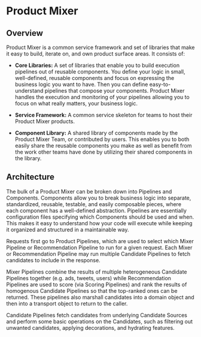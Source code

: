 Product Mixer
=============

## Overview

Product Mixer is a common service framework and set of libraries that make it easy to build,
iterate on, and own product surface areas. It consists of:

- **Core Libraries:** A set of libraries that enable you to build execution pipelines out of
  reusable components. You define your logic in small, well-defined, reusable components and focus
  on expressing the business logic you want to have. Then you can define easy-to-understand pipelines
  that compose your components. Product Mixer handles the execution and monitoring of your pipelines
  allowing you to focus on what really matters, your business logic.

- **Service Framework:** A common service skeleton for teams to host their Product Mixer products.

- **Component Library:** A shared library of components made by the Product Mixer Team, or
  contributed by users. This enables you to both easily share the reusable components you make as well
  as benefit from the work other teams have done by utilizing their shared components in the library.

## Architecture

The bulk of a Product Mixer can be broken down into Pipelines and Components. Components allow you
to break business logic into separate, standardized, reusable, testable, and easily composable
pieces, where each component has a well-defined abstraction. Pipelines are essentially configuration
files specifying which Components should be used and when. This makes it easy to understand how your
code will execute while keeping it organized and structured in a maintainable way.

Requests first go to Product Pipelines, which are used to select which Mixer Pipeline or
Recommendation Pipeline to run for a given request. Each Mixer or Recommendation
Pipeline may run multiple Candidate Pipelines to fetch candidates to include in the response.

Mixer Pipelines combine the results of multiple heterogeneous Candidate Pipelines together
(e.g. ads, tweets, users) while Recommendation Pipelines are used to score (via Scoring Pipelines)
and rank the results of homogenous Candidate Pipelines so that the top-ranked ones can be returned.
These pipelines also marshall candidates into a domain object and then into a transport object
to return to the caller.

Candidate Pipelines fetch candidates from underlying Candidate Sources and perform some basic
operations on the Candidates, such as filtering out unwanted candidates, applying decorations,
and hydrating features.
